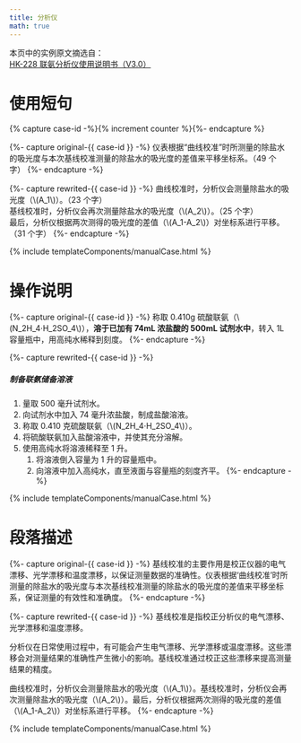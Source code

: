 ```yaml
---
title: 分析仪
math: true
---
```


本页中的实例原文摘选自：  
[HK-228 联氨分析仪使用说明书（V3.0）](https://www.huakeyi.com/cn/product/show.aspx?id=318)  

# 使用短句

{% capture case-id -%}{% increment counter %}{%- endcapture %}

{%- capture original-{{ case-id }} -%}
仪表根据“曲线校准”时所测量的除盐水的吸光度与本次基线校准测量的除盐水的吸光度的差值来平移坐标系。（49 个字）
{%- endcapture -%}

{%- capture rewrited-{{ case-id }} -%}
曲线校准时，分析仪会测量除盐水的吸光度（\\(A_1\\)）。（23 个字）  
基线校准时，分析仪会再次测量除盐水的吸光度（\\(A_2\\)）。（25 个字）  
最后，分析仪根据两次测得的吸光度的差值（\\(A_1-A_2\\)）对坐标系进行平移。（31 个字）
{%- endcapture -%}

{% include templateComponents/manualCase.html %}

# 操作说明

{%- capture original-{{ case-id }} -%}
称取 0.410g 硫酸联氨（\\(N_2H_4·H_2SO_4\\)），**溶于已加有 74mL 浓盐酸的 500mL 试剂水中**，转入 1L 容量瓶中，用高纯水稀释到刻度。
{%- endcapture -%}

{%- capture rewrited-{{ case-id }} -%}
##### 制备联氨储备溶液

1. 量取 500 毫升试剂水。
2. 向试剂水中加入 74 毫升浓盐酸，制成盐酸溶液。
3. 称取 0.410 克硫酸联氨（\\(N_2H_4·H_2SO_4\\)）。
4. 将硫酸联氨加入盐酸溶液中，并使其充分溶解。
5. 使用高纯水将溶液稀释至 1 升。
    1. 将溶液倒入容量为 1 升的容量瓶中。
    2. 向溶液中加入高纯水，直至液面与容量瓶的刻度齐平。
{%- endcapture -%}

{% include templateComponents/manualCase.html %}

# 段落描述

{%- capture original-{{ case-id }} -%}
基线校准的主要作用是校正仪器的电气漂移、光学漂移和温度漂移，以保证测量数据的准确性。仪表根据‘曲线校准’时所测量的除盐水的吸光度与本次基线校准测量的除盐水的吸光度的差值来平移坐标系，保证测量的有效性和准确度。
{%- endcapture -%}

{%- capture rewrited-{{ case-id }} -%}
基线校准是指校正分析仪的电气漂移、光学漂移和温度漂移。

分析仪在日常使用过程中，有可能会产生电气漂移、光学漂移或温度漂移。这些漂移会对测量结果的准确性产生微小的影响。基线校准通过校正这些漂移来提高测量结果的精度。

曲线校准时，分析仪会测量除盐水的吸光度（\\(A_1\\)）。基线校准时，分析仪会再次测量除盐水的吸光度（\\(A_2\\)）。最后，分析仪根据两次测得的吸光度的差值（\\(A_1-A_2\\)）对坐标系进行平移。
{%- endcapture -%}

{% include templateComponents/manualCase.html %}





